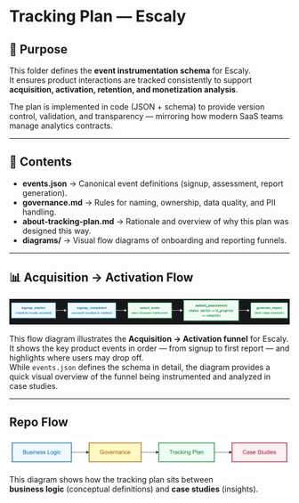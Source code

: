 # Tracking Plan — Escaly

## 🎯 Purpose
This folder defines the **event instrumentation schema** for Escaly.  
It ensures product interactions are tracked consistently to support **acquisition, activation, retention, and monetization analysis**.

The plan is implemented in code (JSON + schema) to provide version control, validation, and transparency — mirroring how modern SaaS teams manage analytics contracts.

---

## 📂 Contents
- **events.json** → Canonical event definitions (signup, assessment, report generation).  
- **governance.md** → Rules for naming, ownership, data quality, and PII handling.  
- **about-tracking-plan.md** → Rationale and overview of why this plan was designed this way.  
- **diagrams/** → Visual flow diagrams of onboarding and reporting funnels.  

---

## 📊 Acquisition → Activation Flow
![Acquisition to Activation Flow](diagrams/acq_to_activation_flow.png)

This flow diagram illustrates the **Acquisition → Activation funnel** for Escaly.  
It shows the key product events in order — from signup to first report — and highlights where users may drop off.  
While `events.json` defines the schema in detail, the diagram provides a quick visual overview of the funnel being instrumented and analyzed in case studies.

---

## Repo Flow
![Escaly Repo Flow](diagrams/repo_flow.png)

This diagram shows how the tracking plan sits between  
**business logic** (conceptual definitions) and **case studies** (insights).
